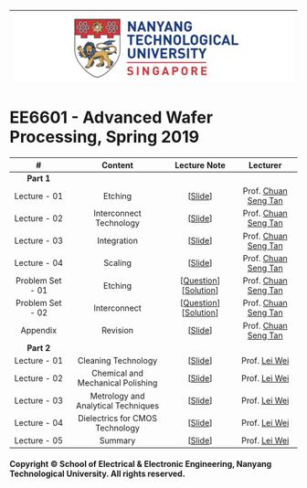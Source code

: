 |![image](https://github.com/NTU-CCA/EE6601/blob/master/logo.png)|
|---|
# EE6601 - Advanced Wafer Processing, Spring 2019

|#|Content|Lecture Note|Lecturer|
|:---:|:---:|:---:|:---:|
|**Part 1**|
|Lecture - 01|Etching|[[Slide](https://github.com/NTU-CCA/EE6601/blob/master/Slides/Part1-L1-Etching.pdf)]|Prof. [Chuan Seng Tan](http://research.ntu.edu.sg/expertise/academicprofile/pages/StaffProfile.aspx?ST_EMAILID=TANCS)
|Lecture - 02|Interconnect Technology|[[Slide](https://github.com/NTU-CCA/EE6601/blob/master/Slides/Part1-L2-Interconnect%20Technology.pdf)]|Prof. [Chuan Seng Tan](http://research.ntu.edu.sg/expertise/academicprofile/pages/StaffProfile.aspx?ST_EMAILID=TANCS)
|Lecture - 03|Integration|[[Slide](https://github.com/NTU-CCA/EE6601/blob/master/Slides/Part1-L3-Integration.pdf)]|Prof. [Chuan Seng Tan](http://research.ntu.edu.sg/expertise/academicprofile/pages/StaffProfile.aspx?ST_EMAILID=TANCS)
|Lecture - 04|Scaling|[[Slide](https://github.com/NTU-CCA/EE6601/blob/master/Slides/Part1-L4-Scaling.pdf)]|Prof. [Chuan Seng Tan](http://research.ntu.edu.sg/expertise/academicprofile/pages/StaffProfile.aspx?ST_EMAILID=TANCS)
|Problem Set - 01|Etching|[[Question](https://github.com/NTU-CCA/EE6601/blob/master/Problem%20Sets/Part1-ps1-Etching.pdf)][[Solution](https://github.com/NTU-CCA/EE6601/blob/master/Problem%20Sets/Part1-ps1-solution-Etching.pdf)]|Prof. [Chuan Seng Tan](http://research.ntu.edu.sg/expertise/academicprofile/pages/StaffProfile.aspx?ST_EMAILID=TANCS)
|Problem Set - 02|Interconnect|[[Question](https://github.com/NTU-CCA/EE6601/blob/master/Problem%20Sets/Part1-ps2-Interconnect.pdf)][[Solution](https://github.com/NTU-CCA/EE6601/blob/master/Problem%20Sets/Part1-ps2-solution-Interconnect.pdf)]|Prof. [Chuan Seng Tan](http://research.ntu.edu.sg/expertise/academicprofile/pages/StaffProfile.aspx?ST_EMAILID=TANCS)
|Appendix|Revision|[[Slide](https://github.com/NTU-CCA/EE6601/blob/master/Slides/Part1-Revision-with-solution-keys.pdf)]|Prof. [Chuan Seng Tan](http://research.ntu.edu.sg/expertise/academicprofile/pages/StaffProfile.aspx?ST_EMAILID=TANCS)
|**Part 2**|
|Lecture - 01|Cleaning Technology|[[Slide](https://github.com/NTU-CCA/EE7207/blob/master/Slides/EE7207-Part2-1.pdf)]|Prof. [Lei Wei](http://research.ntu.edu.sg/expertise/academicprofile/Pages/StaffProfile.aspx?ST_EMAILID=WEI.LEI)
|Lecture - 02|Chemical and Mechanical Polishing|[[Slide](https://github.com/NTU-CCA/EE7207/blob/master/Slides/EE7207-Part2-2.pdf)]|Prof. [Lei Wei](http://research.ntu.edu.sg/expertise/academicprofile/Pages/StaffProfile.aspx?ST_EMAILID=WEI.LEI)
|Lecture - 03|Metrology and Analytical Techniques|[[Slide](https://github.com/NTU-CCA/EE7207/blob/master/Slides/EE7207-Part2-3.pdf)]|Prof. [Lei Wei](http://research.ntu.edu.sg/expertise/academicprofile/Pages/StaffProfile.aspx?ST_EMAILID=WEI.LEI)
|Lecture - 04|Dielectrics for CMOS Technology|[[Slide](https://github.com/NTU-CCA/EE7207/blob/master/Slides/EE7207-Part2-4.pdf)]|Prof. [Lei Wei](http://research.ntu.edu.sg/expertise/academicprofile/Pages/StaffProfile.aspx?ST_EMAILID=WEI.LEI)
|Lecture - 05|Summary|[[Slide](https://github.com/NTU-CCA/EE7207/blob/master/Slides/EE7207-Part2-5.pdf)]|Prof. [Lei Wei](http://research.ntu.edu.sg/expertise/academicprofile/Pages/StaffProfile.aspx?ST_EMAILID=WEI.LEI)

#### Copyright © School of Electrical & Electronic Engineering, Nanyang Technological University. All rights reserved.
